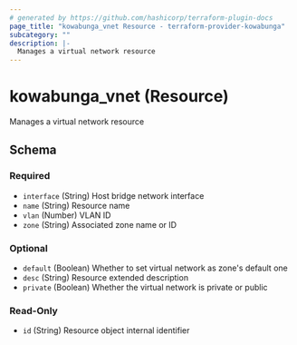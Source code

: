 ```yaml
---
# generated by https://github.com/hashicorp/terraform-plugin-docs
page_title: "kowabunga_vnet Resource - terraform-provider-kowabunga"
subcategory: ""
description: |-
  Manages a virtual network resource
---
```


# kowabunga_vnet (Resource)

Manages a virtual network resource



<!-- schema generated by tfplugindocs -->
## Schema

### Required

- `interface` (String) Host bridge network interface
- `name` (String) Resource name
- `vlan` (Number) VLAN ID
- `zone` (String) Associated zone name or ID

### Optional

- `default` (Boolean) Whether to set virtual network as zone's default one
- `desc` (String) Resource extended description
- `private` (Boolean) Whether the virtual network is private or public

### Read-Only

- `id` (String) Resource object internal identifier


